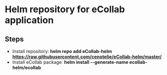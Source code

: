 # Helm repository for eCollab application

## Steps

* Install repository: **helm repo add eCollab-helm https://raw.githubusercontent.com/cenotelie/eCollab-helm/master/**
* Install eCollab package: **helm install --generate-name ecollab-helm/ecollab**

